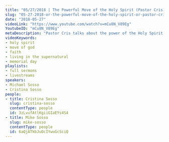 ```yaml
---
title: "05/27/2018 | The Powerful Move of the Holy Spirit (Pastor Cris)"
slug: "05-27-2018-or-the-powerful-move-of-the-holy-spirit-or-pastor-cris"
date: "2018-05-27"
videoLink: "https://www.youtube.com/watch?v=mCu8N_V89Eg"
YoutubeID: "mCu8N_V89Eg"
metaDescription: "Pastor Cris talks about the power of the Holy Spirit and how he's preparing to move mightily in our lives today!"
videoKeywords:
- holy spirit
- move of god
- faith
- living in the supernatural
- memorial day
playlists:
- full sermons
- livestreams
speakers:
- Michael Sosso
- Cristina Sosso
people:
- title: Cristina Sosso
  slug: cristina-sosso
  contentType: people
  id: 3zLvufAtlKgiiGIaEYs4S4
- title: Mike Sosso
  slug: mike-sosso
  contentType: people
  id: 6aQjATkbJuOcIYwuGcSciQ
---
```

